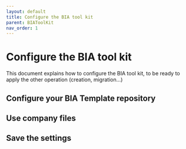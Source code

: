 ```yaml
---
layout: default
title: Configure the BIA tool kit 
parent: BIAToolKit
nav_order: 1
---
```


# Configure the BIA tool kit
This document explains how to configure the BIA tool kit, to be ready to apply the other operation (creation, migration...)


## Configure your BIA Template repository


## Use company files 


## Save the settings